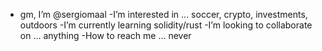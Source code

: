 - gm, I’m @sergiomaal
-I’m interested in ... soccer, crypto, investments, outdoors
-I’m currently learning solidity/rust
-I’m looking to collaborate on ... anything
-How to reach me ... never

<!---
sergiomaal/sergiomaal is a ✨ special ✨ repository because its `README.md` (this file) appears on your GitHub profile.
You can click the Preview link to take a look at your changes.
--->
